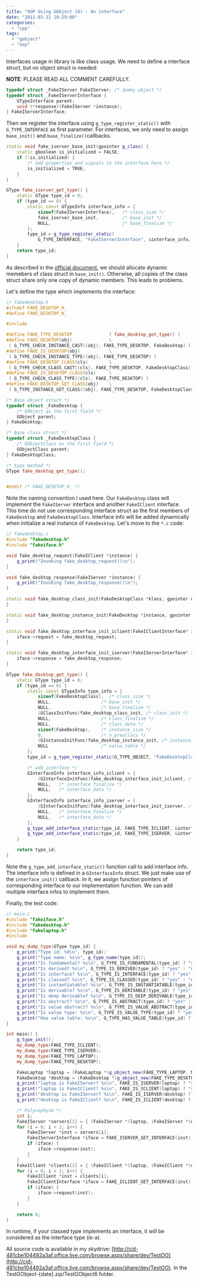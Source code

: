 ```yaml
---
title: "OOP Using GObject (8) - An interface"
date: "2011-03-11 18:29:00"
categories: 
  - "cpp"
tags: 
  - "gobject"
  - "oop"
---
```


Interfaces usage in library is like class usage. We need to define a interface struct, but no object struct is needed:

**NOTE**: PLEASE READ ALL COMMENT CAREFULLY.

```cpp
typedef struct _FakeIServer FakeIServer; /* dummy object */
typedef struct _FakeIServerInterface {
    GTypeInterface parent;
    void (*response)(FakeIServer *instance);
} FakeIServerInterface;
```

Then we register the interface using `g_type_register_static()` with `G_TYPE_INTERFACE` as first parameter. For interfaces, we only need to assign `base_init()` and `base_finalize()`callbacks.

```cpp
static void fake_iserver_base_init(gpointer g_class) {
    static gboolean is_initialized = FALSE;
    if (!is_initialized) {
        /* add properties and signals to the interface here */
        is_initialized = TRUE;
    }
}

GType fake_iserver_get_type() {
    static GType type_id = 0;
    if (type_id == 0) {
        static const GTypeInfo interface_info = {
            sizeof(FakeIServerInterface),   /* class_size */
            fake_iserver_base_init,         /* base_init */
            NULL,                           /* base_finalize */
        };
        type_id = g_type_register_static(
            G_TYPE_INTERFACE, "FakeIServerInterface", &interface_info, 0);
    }
    return type_id;
}
```

As described in the [official document](http://library.gnome.org/devel/gobject/stable/gobject-Type-Information.html#GClassInitFunc), we should allocate dynamic memebers of class struct in `base_init()`. Otherwise, all copies of the class struct share only one copy of dynamic members. This leads to problems.

Let's define the type which implements the interface:

```cpp
// fakedesktop.h
#ifndef FAKE_DESKTOP_H_
#define FAKE_DESKTOP_H_

#include 

#define FAKE_TYPE_DESKTOP              ( fake_desktop_get_type() )
#define FAKE_DESKTOP(obj)              \
 ( G_TYPE_CHECK_INSTANCE_CAST((obj), FAKE_TYPE_DESKTOP, FakeDesktop) )
#define FAKE_IS_DESKTOP(obj)           \
 ( G_TYPE_CHECK_INSTANCE_TYPE((obj), FAKE_TYPE_DESKTOP) )
#define FAKE_DESKTOP_CLASS(cls)        \
 ( G_TYPE_CHECK_CLASS_CAST((cls), FAKE_TYPE_DESKTOP, FakeDesktopClass) )
#define FAKE_IS_DESKTOP_CLASS(cls)     \
 ( G_TYPE_CHECK_CLASS_TYPE((cls), FAKE_TYPE_DESKTOP) )
#define FAKE_DESKTOP_GET_CLASS(obj)    \
 ( G_TYPE_INSTANCE_GET_CLASS((obj), FAKE_TYPE_DESKTOP, FakeDesktopClass ) )

/* Base object struct */
typedef struct _FakeDesktop {
    /* GObject as the first field */
    GObject parent;
} FakeDesktop;

/* Base class struct */
typedef struct _FakeDesktopClass {
    /* GObjectClass as the first field */
    GObjectClass parent;
} FakeDesktopClass;

/* type method */
GType fake_desktop_get_type();


#endif /* FAKE_DESKTOP_H_ */
```

Note the naming convention I used here. Our `FakeDesktop` class will implement the `FakeIServer` interface and another `FakeIClient` interface. This time do not use corresponding interface struct as the first members of `FakeDesktop` and `FakeDesktopClass`. Interface info will be added dynamically when initialize a real instance of `FakeDesktop`. Let's move to the `*.c` code:

```cpp
// fakedesktop.c
#include "fakedesktop.h"
#include "fakeiface.h"

void fake_desktop_request(FakeIClient *instance) {
    g_print("Invoking fake_desktop_request()\n");
}

void fake_desktop_response(FakeIServer *instance) {
    g_print("Invoking fake_desktop_response()\n");
}

static void fake_desktop_class_init(FakeDesktopClass *klass, gpointer data) {
}

static void fake_desktop_instance_init(FakeDesktop *instance, gpointer data) {
}

static void fake_desktop_interface_init_iclient(FakeIClientInterface* iface, gpointer iface_data) {
    iface->request = fake_desktop_request;
}

static void fake_desktop_interface_init_iserver(FakeIServerInterface* iface, gpointer iface_data) {
    iface->response = fake_desktop_response;
}

GType fake_desktop_get_type() {
    static GType type_id = 0;
    if (type_id == 0) {
        static const GTypeInfo type_info = {
            sizeof(FakeDesktopClass),  /* class_size */
            NULL,                   /* base_init */
            NULL,                   /* base_finalize */
            (GClassInitFunc)fake_desktop_class_init, /* class_init */
            NULL,                   /* class_finalize */
            NULL,                   /* class_data */
            sizeof(FakeDesktop),    /* instance_size */
            0,                      /* n_preallocs */
            (GInstanceInitFunc)fake_desktop_instance_init, /* instance_init */
            NULL                    /* value_table */
        };
        type_id = g_type_register_static(G_TYPE_OBJECT, "FakeDesktopClass", &type_info, 0);

        /* add interface */
        GInterfaceInfo interface_info_iclient = {
            (GInterfaceInitFunc)fake_desktop_interface_init_iclient, /* interface_init */
            NULL,   /* interface_finalize */
            NULL,   /* interface_data */
        };
        GInterfaceInfo interface_info_iserver = {
            (GInterfaceInitFunc)fake_desktop_interface_init_iserver, /* interface_init */
            NULL,   /* interface_finalize */
            NULL,   /* interface_data */
        };
        g_type_add_interface_static(type_id, FAKE_TYPE_ICLIENT, &interface_info_iclient);
        g_type_add_interface_static(type_id, FAKE_TYPE_ISERVER, &interface_info_iserver);
    }

    return type_id;
}
```

Note the `g_type_add_interface_static()` function call to add interface info. The interface info is defined in a `GInterfaceInfo` struct. We just make use of the `interface_init()` callback. In it, we assign function pointers of corresponding interface to our implementation function. We can add multiple interface infos to implement them.

Finally, the test code:

```cpp
// main.c
#include "fakeiface.h"
#include "fakedesktop.h"
#include "fakelaptop.h"
#include 

void my_dump_type(GType type_id) {
    g_print("Type id: %d\n", type_id);
    g_print("Type name: %s\n", g_type_name(type_id));
    g_print("Is fundamental? %s\n", G_TYPE_IS_FUNDAMENTAL(type_id) ? "yes" : "no");
    g_print("Is derived? %s\n", G_TYPE_IS_DERIVED(type_id) ? "yes" : "no");
    g_print("Is interface? %s\n", G_TYPE_IS_INTERFACE(type_id) ? "yes" : "no");
    g_print("Is classed? %s\n", G_TYPE_IS_CLASSED(type_id) ? "yes" : "no");
    g_print("Is instantiatable? %s\n", G_TYPE_IS_INSTANTIATABLE(type_id) ? "yes" : "no");
    g_print("Is derivable? %s\n", G_TYPE_IS_DERIVABLE(type_id) ? "yes" : "no");
    g_print("Is deep derivable? %s\n", G_TYPE_IS_DEEP_DERIVABLE(type_id) ? "yes" : "no");
    g_print("Is abstract? %s\n", G_TYPE_IS_ABSTRACT(type_id) ? "yes" : "no");
    g_print("Is value abstract? %s\n", G_TYPE_IS_VALUE_ABSTRACT(type_id) ? "yes" : "no");
    g_print("Is value type: %s\n", G_TYPE_IS_VALUE_TYPE(type_id) ? "yes" : "no");
    g_print("Has value table: %s\n", G_TYPE_HAS_VALUE_TABLE(type_id) ? "yes" : "no");
}

int main() {
    g_type_init();
    my_dump_type(FAKE_TYPE_ICLIENT);
    my_dump_type(FAKE_TYPE_ISERVER);
    my_dump_type(FAKE_TYPE_LAPTOP);
    my_dump_type(FAKE_TYPE_DESKTOP);

    FakeLaptop *laptop = (FakeLaptop *)g_object_new(FAKE_TYPE_LAPTOP, NULL);
    FakeDesktop *desktop = (FakeDesktop *)g_object_new(FAKE_TYPE_DESKTOP, NULL);
    g_print("laptop is FakeIServer? %s\n", FAKE_IS_ISERVER(laptop) ? "yes" : "no");
    g_print("laptop is FakeIClient? %s\n", FAKE_IS_ICLIENT(laptop) ? "yes" : "no");
    g_print("desktop is FakeIServer? %s\n", FAKE_IS_ISERVER(desktop) ? "yes" : "no");
    g_print("desktop is FakeIClient? %s\n", FAKE_IS_ICLIENT(desktop) ? "yes" : "no");

    /* Polynophysm */
    int i;
    FakeIServer *servers[2] = { (FakeIServer *)laptop, (FakeIServer *)desktop };
    for (i = 0; i < 2; i++) {
        FakeIServer *inst = servers[i];
        FakeIServerInterface *iface = FAKE_ISERVER_GET_INTERFACE(inst);
        if (iface) {
            iface->response(inst);
        }
    }
    FakeIClient *clients[2] = { (FakeIClient *)laptop, (FakeIClient *)desktop };
    for (i = 0; i < 2; i++) {
        FakeIClient *inst = clients[i];
        FakeIClientInterface *iface = FAKE_ICLIENT_GET_INTERFACE(inst);
        if (iface) {
            iface->request(inst);
        }
    }

    return 0;
}
```

In runtime, if your classed type implements an interface, it will be considered as the interface type (is-a).

All source code is available in my skydrive: [http://cid-481cbe104492a3af.office.live.com/browse.aspx/share/dev/TestOO](http://cid-481cbe104492a3af.office.live.com/browse.aspx/share/dev/TestOO). In the TestGObject-{date}.zip/TestGObject6 folder.
